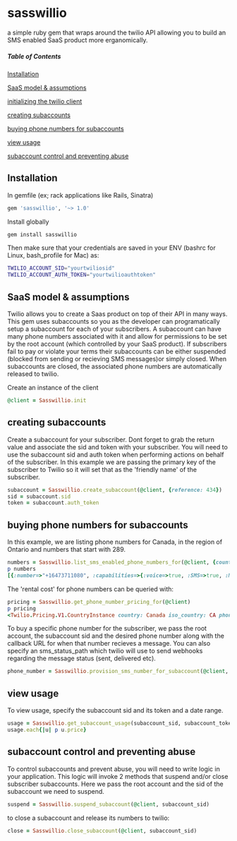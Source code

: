 # sasswillio
a simple ruby gem that wraps around the twilio API allowing you to build an SMS enabled SaaS product more erganomically.


##### Table of Contents  
[Installation](#install)

[SaaS model & assumptions](#sassmodel)

[initializing the twilio client](#init)

[creating subaccounts](#subaccounts)

[buying phone numbers for subaccounts](#phonenums)

[view usage](#usage)

[subaccount control and preventing abuse](#control)
  
<a name="install"/>

## Installation

In gemfile (ex; rack applications like Rails, Sinatra) 

```ruby
gem 'sasswillio', '~> 1.0'
```
Install globally

```bash
gem install sasswillio
```
Then make sure that your credentials are saved in your ENV (bashrc for Linux, bash_profile for Mac) as:

```bash
TWILIO_ACCOUNT_SID="yourtwiliosid"
TWILIO_ACCOUNT_AUTH_TOKEN="yourtwilioauthtoken"
```

<a name="sassmodel"/>

## SaaS model & assumptions

Twilio allows you to create a Saas product on top of their API in many ways. This gem uses subaccounts so you as the developer can programatically setup a subaccount for each of your subscribers. A subaccount can have many phone numbers associated with it and allow for permissions to be set by the root account (which controlled by your SaaS product). If subscribers fail to pay or violate your terms their subaccounts can be either suspended (blocked from sending or recieving SMS messages)or simply closed. When subaccounts are closed, the associated phone numbers are automatically released to twilio.

<a name="init"/>

Create an instance of the client

```ruby
@client = Sasswillio.init
```

<a name="subaccounts"/>

## creating subaccounts

Create a subaccount for your subscriber. Dont forget to grab the return value and associate the sid and token with your subscriber. You will need to use the subaccount sid and auth token when performing actions on behalf of the subscriber. In this example we are passing the primary key of the subscriber to Twilio so it will set that as the 'friendly name' of the subscriber.

```ruby
subaccount = Sasswillio.create_subaccount(@client, {reference: 434})
sid = subaccount.sid
token = subaccount.auth_token
```

<a name="phonenums"/>

## buying phone numbers for subaccounts

In this example, we are listing phone numbers for Canada, in the region of Ontario and numbers that start with 289. 

```ruby
numbers = Sasswillio.list_sms_enabled_phone_numbers_for(@client, {country_code: 'CA', region: 'ON', contains: '289'})
p numbers
[{:number=>"+16473711080", :capabilities=>{:voice=>true, :SMS=>true, :MMS=>true, :fax=>true}}, {:number=>"+16473711150", :capabilities=>{:voice=>true, :SMS=>true, :MMS=>true, :fax=>true}}, {:number=>"+16473711025", :capabilities=>{:voice=>true, :SMS=>true, :MMS=>true, :fax=>true}}]
```

The 'rental cost' for phone numbers can be queried with: 

```ruby
pricing = Sasswillio.get_phone_number_pricing_for(@client)
p pricing 
<Twilio.Pricing.V1.CountryInstance country: Canada iso_country: CA phone_number_prices: [{"number_type"=>"local", "base_price"=>"1.00", "current_price"=>"1.00"}, {"number_type"=>"toll free", "base_price"=>"2.00", "current_price"=>"2.00"}] price_unit: USD url: https://pricing.twilio.com/v1/PhoneNumbers/Countries/CA>
```

To buy a specific phone number for the subscriber, we pass the root account, the subaccount sid and the desired phone number along with the callback URL for when that number recieves a message. You can also specify an sms_status_path which twilio will use to send webhooks regarding the message status (sent, delivered etc).

```ruby
phone_number = Sasswillio.provision_sms_number_for_subaccount(@client, subaccount_sid, {phone_number: '+1xxxxxxxxxx', sms_path: 'https://foo.bar', sms_status_path: 'https://foo.baz'})
```

<a name="usage"/>

## view usage

To view usage, specify the subaccount sid and its token and a date range.

```ruby
usage = Sasswillio.get_subaccount_usage(subaccount_sid, subaccount_token, {start_date: (Time.now - 1.day).to_date, end_date: (Time.now).to_date})
usage.each{|u| p u.price}
```

<a name="control"/>

## subaccount control and preventing abuse

To control subaccounts and prevent abuse, you will need to write logic in your application. This logic will invoke 2 methods that suspend and/or close subscriber subaccounts. Here we pass the root account and the sid of the subaccount we need to suspend.

```ruby
suspend = Sasswillio.suspend_subaccount(@client, subaccount_sid) 
```

to close a subaccount and release its numbers to twilio: 

```ruby
close = Sasswillio.close_subaccount(@client, subaccount_sid) 
```

